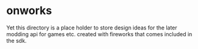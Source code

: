 # onworks
Yet this directory is a place holder to store design ideas for
the later modding api for games etc. created 
with fireworks that comes included in the sdk.